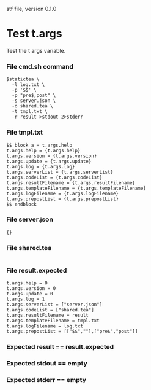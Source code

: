 stf file, version 0.1.0

# Test t.args

Test the t args variable.

### File cmd.sh command

~~~
$statictea \
  -l log.txt \
  -p '$$' \
  -p "pre$,post" \
  -s server.json \
  -o shared.tea \
  -t tmpl.txt \
  -r result >stdout 2>stderr
~~~

### File tmpl.txt

~~~
$$ block a = t.args.help
t.args.help = {t.args.help}
t.args.version = {t.args.version}
t.args.update = {t.args.update}
t.args.log = {t.args.log}
t.args.serverList = {t.args.serverList}
t.args.codeList = {t.args.codeList}
t.args.resultFilename = {t.args.resultFilename}
t.args.templateFilename = {t.args.templateFilename}
t.args.logFilename = {t.args.logFilename}
t.args.prepostList = {t.args.prepostList}
$$ endblock
~~~

### File server.json

~~~
{}
~~~

### File shared.tea

~~~
~~~

### File result.expected

~~~
t.args.help = 0
t.args.version = 0
t.args.update = 0
t.args.log = 1
t.args.serverList = ["server.json"]
t.args.codeList = ["shared.tea"]
t.args.resultFilename = result
t.args.templateFilename = tmpl.txt
t.args.logFilename = log.txt
t.args.prepostList = [["$$",""],["pre$","post"]]
~~~

### Expected result == result.expected
### Expected stdout == empty
### Expected stderr == empty

